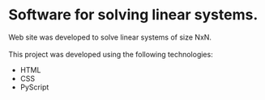# Software for solving linear systems.
Web site was developed to solve linear systems of size NxN.
<br>
<br>
This project was developed using the following technologies:
- HTML
- CSS
- PyScript
